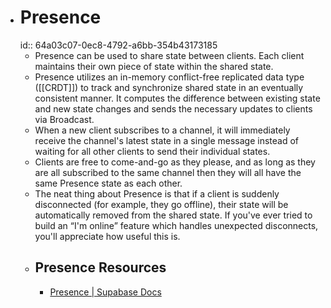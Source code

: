 - # Presence
  id:: 64a03c07-0ec8-4792-a6bb-354b43173185
	- Presence can be used to share state between clients. Each client maintains their own piece of state within the shared state.
	- Presence utilizes an in-memory conflict-free replicated data type ([[CRDT]]) to track and synchronize shared state in an eventually consistent manner. It computes the difference between existing state and new state changes and sends the necessary updates to clients via Broadcast.
	- When a new client subscribes to a channel, it will immediately receive the channel's latest state in a single message instead of waiting for all other clients to send their individual states.
	- Clients are free to come-and-go as they please, and as long as they are all subscribed to the same channel then they will all have the same Presence state as each other.
	- The neat thing about Presence is that if a client is suddenly disconnected (for example, they go offline), their state will be automatically removed from the shared state. If you've ever tried to build an “I'm online” feature which handles unexpected disconnects, you'll appreciate how useful this is.
	- ## Presence Resources
		- [Presence | Supabase Docs](https://supabase.com/docs/guides/realtime/presence)